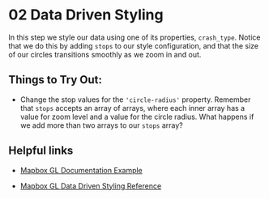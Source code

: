 # 02 Data Driven Styling

In this step we style our data using one of its properties, `crash_type`. Notice that we do this by adding `stops` to our style configuration, and that the size of our circles transitions smoothly as we zoom in and out.

## Things to Try Out:

- Change the stop values for the `'circle-radius'` property. Remember that `stops` accepts an array of arrays, where each inner array has a value for zoom level and a value for the circle radius. What happens if we add more than two arrays to our `stops` array?

## Helpful links
- [Mapbox GL Documentation Example](https://www.mapbox.com/mapbox-gl-js/example/data-driven-circle-colors/)

- [Mapbox GL Data Driven Styling Reference](https://www.mapbox.com/help/gl-dds-ref/)
